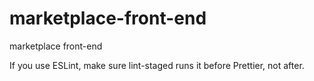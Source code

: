 # marketplace-front-end

marketplace front-end

If you use ESLint, make sure lint-staged runs it before Prettier, not after.

